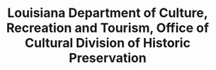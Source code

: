 ---
layout: repo
title: "Louisiana Department of Culture, Recreation and Tourism, Office of Cultural Division of Historic Preservation"
id: 24803
permalink: repos/24803/
---